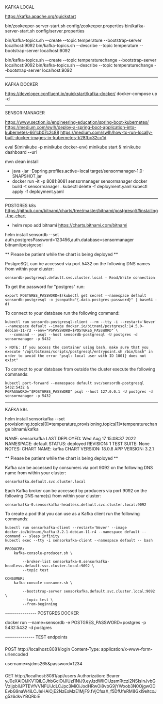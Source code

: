 KAFKA LOCAL

https://kafka.apache.org/quickstart

bin/zookeeper-server-start.sh config/zookeeper.properties
bin/kafka-server-start.sh config/server.properties

bin/kafka-topics.sh --create --topic temperature --bootstrap-server localhost:9092
bin/kafka-topics.sh --describe --topic temperature --bootstrap-server localhost:9092

bin/kafka-topics.sh --create --topic temperaturechange --bootstrap-server localhost:9092
bin/kafka-topics.sh --describe --topic temperaturechange --bootstrap-server localhost:9092

---

KAFKA DOCKER

https://developer.confluent.io/quickstart/kafka-docker/
docker-compose up -d


---

SENSOR MANAGER


https://www.section.io/engineering-education/spring-boot-kubernetes/
https://medium.com/swlh/deploy-a-spring-boot-application-into-kubernetes-661cb07c2c88
https://medium.com/swlh/how-to-run-locally-built-docker-images-in-kubernetes-b28fbc32cc1d

eval $(minikube -p minikube docker-env)
minikube start & minikube dashboard --url

mvn clean install
- java -jar -Dspring.profiles.active=local target/sensormanager-1.0-SNAPSHOT.jar
- docker run -it -p 8081:8081 sensormanager  sensormanager
docker build -t sensormanager .
kubectl delete -f deployment.yaml
kubectl apply -f deployment.yaml

---

POSTGRES k8s
https://github.com/bitnami/charts/tree/master/bitnami/postgresql/#installing-the-chart
- helm repo add bitnami https://charts.bitnami.com/bitnami

helm install sensordb --set auth.postgresPassword=123456,auth.database=sensormanager bitnami/postgresql

** Please be patient while the chart is being deployed **

PostgreSQL can be accessed via port 5432 on the following DNS names from within your cluster:

    sensordb-postgresql.default.svc.cluster.local - Read/Write connection

To get the password for "postgres" run:

    export POSTGRES_PASSWORD=$(kubectl get secret --namespace default sensordb-postgresql -o jsonpath="{.data.postgres-password}" | base64 -d)

To connect to your database run the following command:

    kubectl run sensordb-postgresql-client --rm --tty -i --restart='Never' --namespace default --image docker.io/bitnami/postgresql:14.5.0-debian-11-r2 --env="PGPASSWORD=$POSTGRES_PASSWORD" \
      --command -- psql --host sensordb-postgresql -U postgres -d sensormanager -p 5432

    > NOTE: If you access the container using bash, make sure that you execute "/opt/bitnami/scripts/postgresql/entrypoint.sh /bin/bash" in order to avoid the error "psql: local user with ID 1001} does not exist"

To connect to your database from outside the cluster execute the following commands:

    kubectl port-forward --namespace default svc/sensordb-postgresql 5432:5432 &
    PGPASSWORD="$POSTGRES_PASSWORD" psql --host 127.0.0.1 -U postgres -d sensormanager -p 5432

---
KAFKA k8s

helm install sensorkafka --set provisioning.topics[0]=temperature,provisioning.topics[1]=temperaturechange bitnami/kafka

NAME: sensorkafka
LAST DEPLOYED: Wed Aug 17 15:08:37 2022
NAMESPACE: default
STATUS: deployed
REVISION: 1
TEST SUITE: None
NOTES:
CHART NAME: kafka
CHART VERSION: 18.0.8
APP VERSION: 3.2.1

** Please be patient while the chart is being deployed **

Kafka can be accessed by consumers via port 9092 on the following DNS name from within your cluster:

    sensorkafka.default.svc.cluster.local

Each Kafka broker can be accessed by producers via port 9092 on the following DNS name(s) from within your cluster:

    sensorkafka-0.sensorkafka-headless.default.svc.cluster.local:9092

To create a pod that you can use as a Kafka client run the following commands:

    kubectl run sensorkafka-client --restart='Never' --image docker.io/bitnami/kafka:3.2.1-debian-11-r4 --namespace default --command -- sleep infinity
    kubectl exec --tty -i sensorkafka-client --namespace default -- bash

    PRODUCER:
        kafka-console-producer.sh \
            
            --broker-list sensorkafka-0.sensorkafka-headless.default.svc.cluster.local:9092 \
            --topic test

    CONSUMER:
        kafka-console-consumer.sh \
            
            --bootstrap-server sensorkafka.default.svc.cluster.local:9092 \
            --topic test \
            --from-beginning

---------------- POSTGRES DOCKER

docker run --name=sensordb -e POSTGRES_PASSWORD=postgres -p 5432:5432 -d postgres 

--------------- TEST endpoints

###
POST http://localhost:8081/login
Content-Type: application/x-www-form-urlencoded

username=sjdms265&password=1234


###
GET http://localhost:8081/api/users
Authorization: Bearer yJ0eXAiOiJKV1QiLCJhbGciOiJIUzI1NiJ9.eyJzdWIiOiJzamRtczI2NSIsInJvbGVzIjpbIlJPTEVfVVNFUiJdLCJpc3MiOiJodHRwOi8vbG9jYWxob3N0OjgwODEvbG9naW4iLCJleHAiOjE2NzExMzE1MjF9.fVjCfsaX_f5DfUfeRM8GxI9eltcxJg5z6dkvYBQRblE
